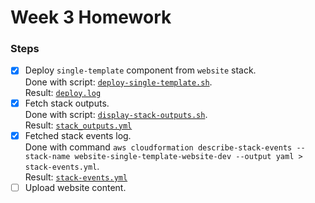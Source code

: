 # Week 3 Homework

### Steps
- [x] Deploy `single-template` component from `website` stack.  
Done with script: [`deploy-single-template.sh`](deploy-single-template.sh).  
Result: [`deploy.log`](deploy.log)
- [x] Fetch stack outputs.  
Done with script: [`display-stack-outputs.sh`](display-stack-outputs.sh).  
Result: [`stack_outputs.yml`](stack_outputs.yml)
- [x] Fetched stack events log.  
Done with command `aws cloudformation describe-stack-events --stack-name website-single-template-website-dev --output yaml > stack-events.yml`.  
 Result: [`stack-events.yml`](stack-events.yml)
- [ ] Upload website content.